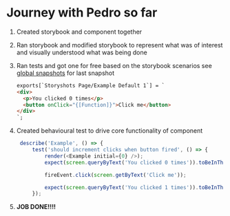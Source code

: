 # Journey with Pedro so far

1. Created storybook and component together

2. Ran storybook and modified storybook to represent what was of interest and visually understood what was being done

3. Ran tests and got one for free based on the storybook scenarios see [global snapshots](../../src/**snapshots**/storybook.test.js.snap) for last snapshot

   ```html
   exports[`Storyshots Page/Example Default 1`] = `
   <div>
     <p>You clicked 0 times</p>
     <button onClick="{[Function]}">Click me</button>
   </div>
   `;
   ```

4. Created behavioural test to drive core functionality of component

   ```javascript
    describe('Example', () => {
        test('should increment clicks when button fired', () => {
            render(<Example initial={0} />);
            expect(screen.queryByText('You clicked 0 times')).toBeInTheDocument();

            fireEvent.click(screen.getByText('Click me'));

            expect(screen.queryByText('You clicked 1 times')).toBeInTheDocument();
        });
   ```

5. **JOB DONE!!!!**
